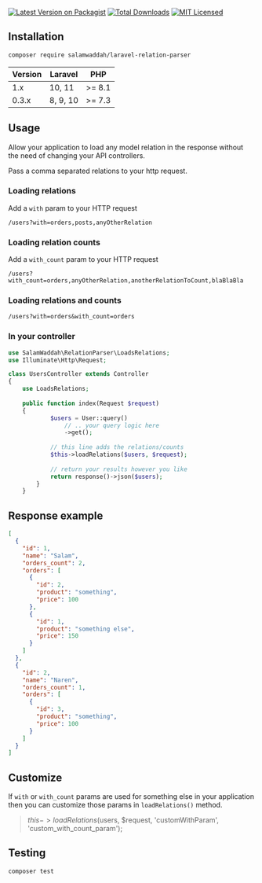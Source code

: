 [![Latest Version on Packagist](https://img.shields.io/packagist/v/salamwaddah/laravel-relation-parser.svg?style=flat-square)](https://packagist.org/packages/salamwaddah/laravel-relation-parser)
[![Total Downloads](https://img.shields.io/packagist/dt/salamwaddah/laravel-relation-parser.svg?style=flat-square)](https://packagist.org/packages/salamwaddah/laravel-relation-parser)
[![MIT Licensed](https://img.shields.io/badge/license-MIT-brightgreen.svg?style=flat-square)](LICENSE.md)

## Installation

```bash
composer require salamwaddah/laravel-relation-parser
```

| Version | Laravel  | PHP    |
|---------|----------|--------|
| 1.x     | 10, 11   | >= 8.1 |
| 0.3.x   | 8, 9, 10 | >= 7.3 |

## Usage

Allow your application to load any model relation in the response without the need of changing your API controllers.

Pass a comma separated relations to your http request.

### Loading relations

Add a `with` param to your HTTP request

`/users?with=orders,posts,anyOtherRelation`

### Loading relation counts

Add a `with_count` param to your HTTP request

`/users?with_count=orders,anyOtherRelation,anotherRelationToCount,blaBlaBla`

### Loading relations and counts

`/users?with=orders&with_count=orders`

### In your controller

```php
use SalamWaddah\RelationParser\LoadsRelations;
use Illuminate\Http\Request;

class UsersController extends Controller
{
    use LoadsRelations;
    
    public function index(Request $request)
    {
            $users = User::query()
                // .. your query logic here
                ->get();
    
            // this line adds the relations/counts
            $this->loadRelations($users, $request);
    
            // return your results however you like
            return response()->json($users);
        }
    }
```

## Response example

```json
[
  {
    "id": 1,
    "name": "Salam",
    "orders_count": 2,
    "orders": [
      {
        "id": 2,
        "product": "something",
        "price": 100
      },
      {
        "id": 1,
        "product": "something else",
        "price": 150
      }
    ]
  },
  {
    "id": 2,
    "name": "Naren",
    "orders_count": 1,
    "orders": [
      {
        "id": 3,
        "product": "something",
        "price": 100
      }
    ]
  }
]
```

## Customize

If `with` or `with_count` params are used for something else in your application then you can customize those params
in `loadRelations()` method.
> $this->loadRelations($users, $request, 'customWithParam', 'custom_with_count_param');

## Testing

```bash
composer test
```
